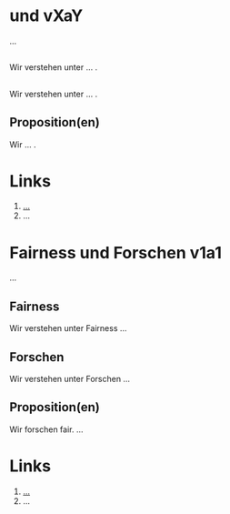 <!---
   NAME - The NAME of this project is:
ethos

  FILE - The FILENAME of the current file is:
/v1a1.md

  CREATION - This project was CREATED on:
2017-01-28-16:15:00 UTC

  MODIFICATION - This project was last MODIFIED on:
2017-01-28-16:15:00 UTC

  VERSION - The current VERSION of this project is:
<git-commit-hash>-2017-01-28-16:15:00 UTC

  CREATOR(S) - This project was CREATED by:
Michael Czechowski, Martin Maga

  CONTACT - You can CONTACT the creator(s) or developer(s) of this project at:
E-Mail: mail@martinmaga.de

  COPYRIGHT - The COPYRIGHT holder of this project is:
COPYRIGHT (c) 2016 Martin Maga

  LICENSE - This project is LICENSED under the following license:
Martin Maga 2016 CC BY-SA 4.0 https://creativecommons.org

  SUBFILE – This is a SUBFILE! For more INFORMATION on this project go to:
/README.md
--->

# <WERT> und <HANDLUNG> vXaY
…

## <WERT>
Wir verstehen unter <WERT> … .

## <HANDLUNG>
Wir verstehen unter <HANDLUNG> … .

## Proposition(en)
Wir … .

# Links
  1. […](…)
  2. …



# Fairness und Forschen v1a1
…

## Fairness
Wir verstehen unter Fairness …

## Forschen
Wir verstehen unter Forschen …

## Proposition(en)
Wir forschen fair.
…

# Links
  1. […](…)
  2. …
